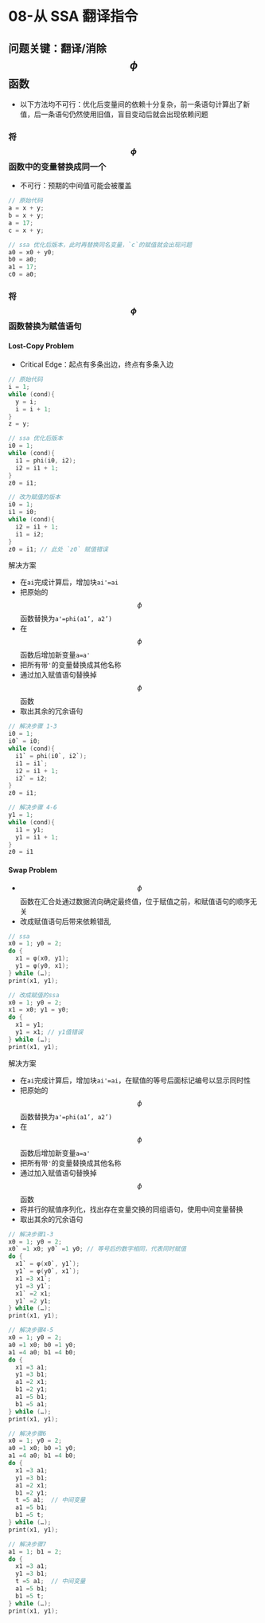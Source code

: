 # 08-从 SSA 翻译指令

## 问题关键：翻译/消除$$\phi$$函数

* 以下方法均不可行：优化后变量间的依赖十分复杂，前一条语句计算出了新值，后一条语句仍然使用旧值，盲目变动后就会出现依赖问题

### 将$$\phi$$函数中的变量替换成同一个

* 不可行：预期的中间值可能会被覆盖

```c
// 原始代码
a = x + y;
b = x + y;
a = 17;
c = x + y;
```

```c
// ssa 优化后版本，此时再替换同名变量，`c`的赋值就会出现问题
a0 = x0 + y0;
b0 = a0;
a1 = 17;
c0 = a0;
```

### 将$$\phi$$函数替换为赋值语句

#### Lost-Copy Problem

* Critical Edge：起点有多条出边，终点有多条入边

```c
// 原始代码
i = 1;
while (cond){
  y = i;
  i = i + 1;
}
z = y;
```

```c
// ssa 优化后版本
i0 = 1;
while (cond){
  i1 = phi(i0, i2);
  i2 = i1 + 1;
}
z0 = i1;
```

```c
// 改为赋值的版本
i0 = 1;
i1 = i0;
while (cond){
  i2 = i1 + 1;
  i1 = i2;
}
z0 = i1; // 此处 `z0` 赋值错误
```

解决方案

* 在`ai`完成计算后，增加块`ai'=ai`
* 把原始的$$\phi$$函数替换为`a'=phi(a1’, a2’)`
* 在$$\phi$$函数后增加新变量`a=a'`
* 把所有带`'`的变量替换成其他名称
* 通过加入赋值语句替换掉$$\phi$$函数
* 取出其余的冗余语句

```c
// 解决步骤 1-3
i0 = 1;
i0` = i0;
while (cond){
  i1` = phi(i0`, i2`);
  i1 = i1`;
  i2 = i1 + 1;
  i2` = i2;
}
z0 = i1;
```

```c
// 解决步骤 4-6
y1 = 1;
while (cond){
  i1 = y1;
  y1 = i1 + 1;
}
z0 = i1
```

#### Swap Problem

* $$\phi$$函数在汇合处通过数据流向确定最终值，位于赋值之前，和赋值语句的顺序无关
* 改成赋值语句后带来依赖错乱

```c
// ssa
x0 = 1; y0 = 2;
do {
  x1 = φ(x0, y1);
  y1 = φ(y0, x1);
} while (…);
print(x1, y1);
```

```c
// 改成赋值的ssa
x0 = 1; y0 = 2;
x1 = x0; y1 = y0;
do {
  x1 = y1;
  y1 = x1; // y1值错误
} while (…);
print(x1, y1);
```

解决方案

* 在`ai`完成计算后，增加块`ai'=ai`，在赋值的等号后面标记编号以显示同时性
* 把原始的$$\phi$$函数替换为`a'=phi(a1’, a2’)`
* 在$$\phi$$函数后增加新变量`a=a'`
* 把所有带`'`的变量替换成其他名称
* 通过加入赋值语句替换掉$$\phi$$函数
* 将并行的赋值序列化，找出存在变量交换的同组语句，使用中间变量替换
* 取出其余的冗余语句

```c
// 解决步骤1-3
x0 = 1; y0 = 2;
x0` =1 x0; y0` =1 y0; // 等号后的数字相同，代表同时赋值 
do {
  x1` = φ(x0`, y1`);
  y1` = φ(y0`, x1`);
  x1 =3 x1`;
  y1 =3 y1`; 
  x1` =2 x1;
  y1` =2 y1; 
} while (…);
print(x1, y1);
```

```c
// 解决步骤4-5
x0 = 1; y0 = 2;
a0 =1 x0; b0 =1 y0;
a1 =4 a0; b1 =4 b0;
do {
  x1 =3 a1;
  y1 =3 b1; 
  a1 =2 x1;
  b1 =2 y1; 
  a1 =5 b1;
  b1 =5 a1;
} while (…);
print(x1, y1);
```

```c
// 解决步骤6
x0 = 1; y0 = 2;
a0 =1 x0; b0 =1 y0;
a1 =4 a0; b1 =4 b0;
do {
  x1 =3 a1;
  y1 =3 b1; 
  a1 =2 x1;
  b1 =2 y1;
  t =5 a1;  // 中间变量
  a1 =5 b1;
  b1 =5 t;
} while (…);
print(x1, y1);
```

```c
// 解决步骤7
a1 = 1; b1 = 2;
do {
  x1 =3 a1;
  y1 =3 b1; 
  t =5 a1;  // 中间变量
  a1 =5 b1;
  b1 =5 t;
} while (…);
print(x1, y1);
```
